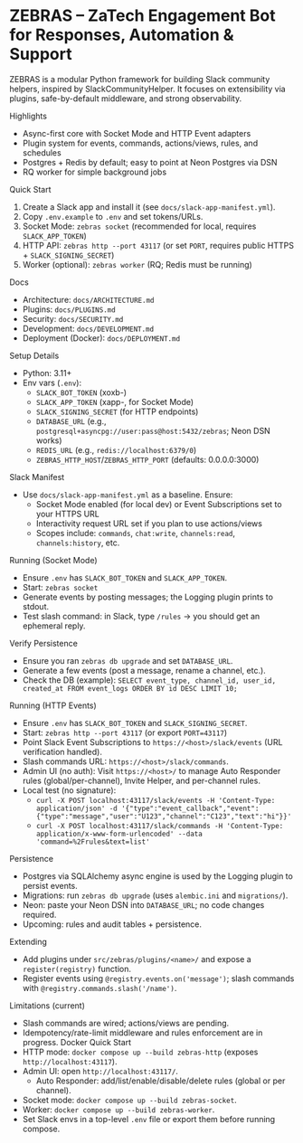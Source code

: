 # ZEBRAS – ZaTech Engagement Bot for Responses, Automation & Support

ZEBRAS is a modular Python framework for building Slack community helpers, inspired by SlackCommunityHelper. It focuses on extensibility via plugins, safe-by-default middleware, and strong observability.

Highlights
- Async-first core with Socket Mode and HTTP Event adapters
- Plugin system for events, commands, actions/views, rules, and schedules
- Postgres + Redis by default; easy to point at Neon Postgres via DSN
- RQ worker for simple background jobs

Quick Start
1. Create a Slack app and install it (see `docs/slack-app-manifest.yml`).
2. Copy `.env.example` to `.env` and set tokens/URLs.
3. Socket Mode: `zebras socket` (recommended for local, requires `SLACK_APP_TOKEN`)
4. HTTP API: `zebras http --port 43117` (or set `PORT`, requires public HTTPS + `SLACK_SIGNING_SECRET`)
5. Worker (optional): `zebras worker` (RQ; Redis must be running)

Docs
- Architecture: `docs/ARCHITECTURE.md`
- Plugins: `docs/PLUGINS.md`
- Security: `docs/SECURITY.md`
- Development: `docs/DEVELOPMENT.md`
 - Deployment (Docker): `docs/DEPLOYMENT.md`

Setup Details
- Python: 3.11+
- Env vars (`.env`):
  - `SLACK_BOT_TOKEN` (xoxb-)
  - `SLACK_APP_TOKEN` (xapp-, for Socket Mode)
  - `SLACK_SIGNING_SECRET` (for HTTP endpoints)
  - `DATABASE_URL` (e.g., `postgresql+asyncpg://user:pass@host:5432/zebras`; Neon DSN works)
  - `REDIS_URL` (e.g., `redis://localhost:6379/0`)
  - `ZEBRAS_HTTP_HOST`/`ZEBRAS_HTTP_PORT` (defaults: 0.0.0.0:3000)

Slack Manifest
- Use `docs/slack-app-manifest.yml` as a baseline. Ensure:
  - Socket Mode enabled (for local dev) or Event Subscriptions set to your HTTPS URL
  - Interactivity request URL set if you plan to use actions/views
  - Scopes include: `commands`, `chat:write`, `channels:read`, `channels:history`, etc.

Running (Socket Mode)
- Ensure `.env` has `SLACK_BOT_TOKEN` and `SLACK_APP_TOKEN`.
- Start: `zebras socket`
- Generate events by posting messages; the Logging plugin prints to stdout.
- Test slash command: in Slack, type `/rules` → you should get an ephemeral reply.

Verify Persistence
- Ensure you ran `zebras db upgrade` and set `DATABASE_URL`.
- Generate a few events (post a message, rename a channel, etc.).
- Check the DB (example): `SELECT event_type, channel_id, user_id, created_at FROM event_logs ORDER BY id DESC LIMIT 10;`

Running (HTTP Events)
- Ensure `.env` has `SLACK_BOT_TOKEN` and `SLACK_SIGNING_SECRET`.
- Start: `zebras http --port 43117` (or export `PORT=43117`)
- Point Slack Event Subscriptions to `https://<host>/slack/events` (URL verification handled).
- Slash commands URL: `https://<host>/slack/commands`.
- Admin UI (no auth): Visit `https://<host>/` to manage Auto Responder rules (global/per-channel), Invite Helper, and per-channel rules.
- Local test (no signature):
  - `curl -X POST localhost:43117/slack/events -H 'Content-Type: application/json' -d '{"type":"event_callback","event":{"type":"message","user":"U123","channel":"C123","text":"hi"}}'`
  - `curl -X POST localhost:43117/slack/commands -H 'Content-Type: application/x-www-form-urlencoded' --data 'command=%2Frules&text=list'`

Persistence
- Postgres via SQLAlchemy async engine is used by the Logging plugin to persist events.
- Migrations: run `zebras db upgrade` (uses `alembic.ini` and `migrations/`).
- Neon: paste your Neon DSN into `DATABASE_URL`; no code changes required.
- Upcoming: rules and audit tables + persistence.

Extending
- Add plugins under `src/zebras/plugins/<name>/` and expose a `register(registry)` function.
- Register events using `@registry.events.on('message')`; slash commands with `@registry.commands.slash('/name')`.

Limitations (current)
- Slash commands are wired; actions/views are pending.
- Idempotency/rate-limit middleware and rules enforcement are in progress.
Docker Quick Start
- HTTP mode: `docker compose up --build zebras-http` (exposes `http://localhost:43117`).
- Admin UI: open `http://localhost:43117/`.
  - Auto Responder: add/list/enable/disable/delete rules (global or per channel).
- Socket mode: `docker compose up --build zebras-socket`.
- Worker: `docker compose up --build zebras-worker`.
- Set Slack envs in a top-level `.env` file or export them before running compose.
